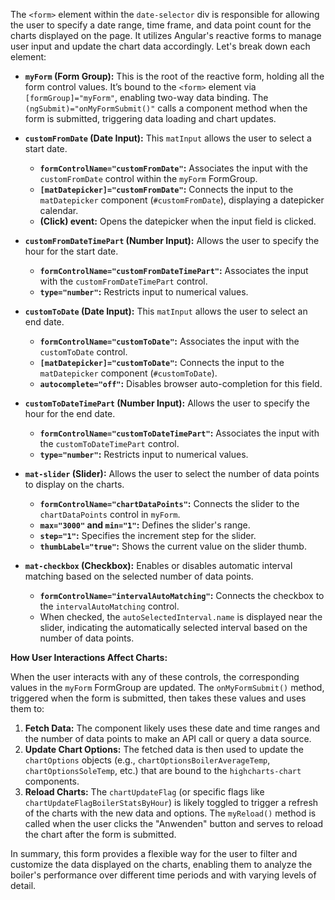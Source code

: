 The `<form>` element within the `date-selector` div is responsible for allowing the user to specify a date range, time frame, and data point count for the charts displayed on the page.  It utilizes Angular's reactive forms to manage user input and update the chart data accordingly.  Let's break down each element:

*   **`myForm` (Form Group):** This is the root of the reactive form, holding all the form control values. It’s bound to the `<form>` element via `[formGroup]="myForm"`, enabling two-way data binding. The `(ngSubmit)="onMyFormSubmit()"` calls a component method when the form is submitted, triggering data loading and chart updates.

*   **`customFromDate` (Date Input):**  This `matInput` allows the user to select a start date.
    *   **`formControlName="customFromDate"`:**  Associates the input with the `customFromDate` control within the `myForm` FormGroup.
    *   **`[matDatepicker]="customFromDate"`:**  Connects the input to the `matDatepicker` component (`#customFromDate`), displaying a datepicker calendar.
    *   **(Click) event:** Opens the datepicker when the input field is clicked.

*   **`customFromDateTimePart` (Number Input):**  Allows the user to specify the hour for the start date.
    *   **`formControlName="customFromDateTimePart"`:** Associates the input with the `customFromDateTimePart` control.
    *   **`type="number"`:** Restricts input to numerical values.

*   **`customToDate` (Date Input):** This `matInput` allows the user to select an end date.
    *   **`formControlName="customToDate"`:** Associates the input with the `customToDate` control.
    *   **`[matDatepicker]="customToDate"`:** Connects the input to the `matDatepicker` component (`#customToDate`).
    *   **`autocomplete="off"`:** Disables browser auto-completion for this field.

*   **`customToDateTimePart` (Number Input):**  Allows the user to specify the hour for the end date.
    *   **`formControlName="customToDateTimePart"`:** Associates the input with the `customToDateTimePart` control.
    *   **`type="number"`:** Restricts input to numerical values.

*   **`mat-slider` (Slider):** Allows the user to select the number of data points to display on the charts.
    *   **`formControlName="chartDataPoints"`:** Connects the slider to the `chartDataPoints` control in `myForm`.
    *   **`max="3000"` and `min="1"`:** Defines the slider's range.
    *   **`step="1"`:** Specifies the increment step for the slider.
    *   **`thumbLabel="true"`:** Shows the current value on the slider thumb.

*   **`mat-checkbox` (Checkbox):** Enables or disables automatic interval matching based on the selected number of data points.
    *   **`formControlName="intervalAutoMatching"`:**  Connects the checkbox to the `intervalAutoMatching` control.
    *   When checked, the `autoSelectedInterval.name` is displayed near the slider, indicating the automatically selected interval based on the number of data points.

**How User Interactions Affect Charts:**

When the user interacts with any of these controls, the corresponding values in the `myForm` FormGroup are updated.  The `onMyFormSubmit()` method, triggered when the form is submitted, then takes these values and uses them to:

1.  **Fetch Data:** The component likely uses these date and time ranges and the number of data points to make an API call or query a data source.
2.  **Update Chart Options:** The fetched data is then used to update the `chartOptions` objects (e.g., `chartOptionsBoilerAverageTemp`, `chartOptionsSoleTemp`, etc.) that are bound to the `highcharts-chart` components.
3.  **Reload Charts:** The `chartUpdateFlag` (or specific flags like `chartUpdateFlagBoilerStatsByHour`) is likely toggled to trigger a refresh of the charts with the new data and options. The `myReload()` method is called when the user clicks the "Anwenden" button and serves to reload the chart after the form is submitted.



In summary, this form provides a flexible way for the user to filter and customize the data displayed on the charts, enabling them to analyze the boiler's performance over different time periods and with varying levels of detail.